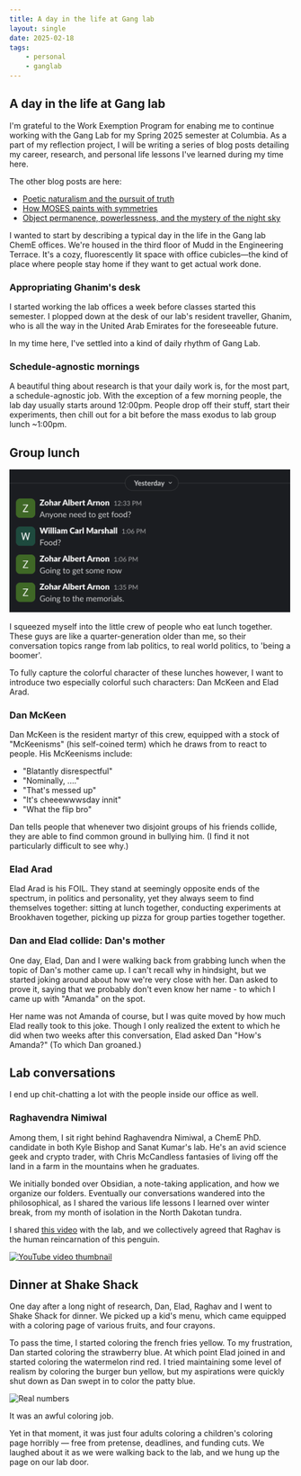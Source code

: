 ```yaml
---
title: A day in the life at Gang lab
layout: single
date: 2025-02-18
tags:
    - personal
    - ganglab
---
```


## A day in the life at Gang lab
I'm grateful to the Work Exemption Program for enabing me to continue working with the Gang Lab for my Spring 2025 semester at Columbia. As a part of my reflection project, I will be writing a series of blog posts detailing my career, research, and personal life lessons I've learned during my time here.

The other blog posts are here:
- [Poetic naturalism and the pursuit of truth](/blog/poetic-naturalism)
- [How MOSES paints with symmetries](/blog/moses-painting)
- [Object permanence, powerlessness, and the mystery of the night sky](/blog/object-permanence)

I wanted to start by describing a typical day in the life in the Gang lab ChemE offices. We're housed in the third floor of Mudd in the Engineering Terrace. It's a cozy, fluorescently lit space with office cubicles—the kind of place where people stay home if they want to get actual work done. 

### Appropriating Ghanim's desk
I started working the lab offices a week before classes started this semester. I plopped down at the desk of our lab's resident traveller, Ghanim, who is all the way in the United Arab Emirates for the foreseeable future.

In my time here, I've settled into a kind of daily rhythm of Gang Lab.

### Schedule-agnostic mornings
A beautiful thing about research is that your daily work is, for the most part, a schedule-agnostic job. With the exception of a few morning people, the lab day usually starts around 12:00pm. People drop off their stuff, start their experiments, then chill out for a bit before the mass exodus to lab group lunch ~1:00pm. 

## Group lunch
<img src="/assets/images/blog/2025-02-18-ganglab-daily/img3.png" alt="Real numbers" width="500"/>

I squeezed myself into the little crew of people who eat lunch together. These guys are like a quarter-generation older than me, so their conversation topics range from lab politics, to real world politics, to 'being a boomer'. 

To fully capture the colorful character of these lunches however, I want to introduce two especially colorful such characters: Dan McKeen and Elad Arad.

### Dan McKeen
Dan McKeen is the resident martyr of this crew, equipped with a stock of "McKeenisms" (his self-coined term) which he draws from to react to people. His McKeenisms include:
- "Blatantly disrespectful"
- "Nominally, ...."
- "That's messed up"
- "It's cheeewwwsday innit"
- "What the flip bro"

Dan tells people that whenever two disjoint groups of his friends collide, they are able to find common ground in bullying him. (I find it not particularly difficult to see why.)

### Elad Arad
Elad Arad is his FOIL. They stand at seemingly opposite ends of the spectrum, in politics and personality, yet they always seem to find themselves together: sitting at lunch together, conducting experiments at Brookhaven together, picking up pizza for group parties together together. 

### Dan and Elad collide: Dan's mother
One day, Elad, Dan and I were walking back from grabbing lunch when the topic of Dan's mother came up. I can't recall why in hindsight, but we started joking around about how we're very close with her. Dan asked to prove it, saying that we probably don't even know her name - to which I came up with "Amanda" on the spot.

Her name was not Amanda of course, but I was quite moved by how much Elad really took to this joke. Though I only realized the extent to which he did when two weeks after this conversation, Elad asked Dan "How's Amanda?" (To which Dan groaned.)

## Lab conversations
I end up chit-chatting a lot with the people inside our office as well. 

### Raghavendra Nimiwal
Among them, I sit right behind Raghavendra Nimiwal, a ChemE PhD. candidate in both Kyle Bishop and Sanat Kumar's lab. He's an avid science geek and crypto trader, with Chris McCandless fantasies of living off the land in a farm in the mountains when he graduates. 

We initially bonded over Obsidian, a note-taking application, and how we organize our folders. Eventually our conversations wandered into the philosophical, as I shared the various life lessons I learned over winter break, from my month of isolation in the North Dakotan tundra.

I shared [this video](https://www.youtube.com/watch?v=mnTU_hJoByA) with the lab, and we collectively agreed that Raghav is the human reincarnation of this penguin.

<a href="https://www.youtube.com/watch?v=mnTU_hJoByA" target="_blank" rel="noopener">
  <img src="https://img.youtube.com/vi/mnTU_hJoByA/0.jpg" alt="YouTube video thumbnail" style="max-width:100%; height:auto; border:0;">
</a>

## Dinner at Shake Shack
One day after a long night of research, Dan, Elad, Raghav and I went to Shake Shack for dinner. We picked up a kid's menu, which came equipped with a coloring page of various fruits, and four crayons. 

To pass the time, I started coloring the french fries yellow. To my frustration, Dan started coloring the strawberry blue. At which point Elad joined in and started coloring the watermelon rind red. I tried maintaining some level of realism by coloring the burger bun yellow, but my aspirations were quickly shut down as Dan swept in to color the patty blue.

<img src="/assets/images/blog/2025-02-18-ganglab-daily/img1.png" alt="Real numbers" width="500"/>

It was an awful coloring job.

Yet in that moment, it was just four adults coloring a children's coloring page horribly — free from pretense, deadlines, and funding cuts. We laughed about it as we were walking back to the lab, and we hung up the page on our lab door.
